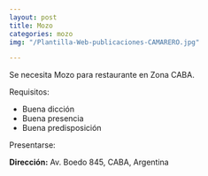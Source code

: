 ```yaml
---
layout: post
title: Mozo
categories: mozo
img: "/Plantilla-Web-publicaciones-CAMARERO.jpg"

---
```

Se necesita Mozo para restaurante en Zona CABA.

Requisitos:

* Buena dicción
* Buena presencia
* Buena predisposición

Presentarse:

**Dirección:** Av. Boedo 845, CABA, Argentina